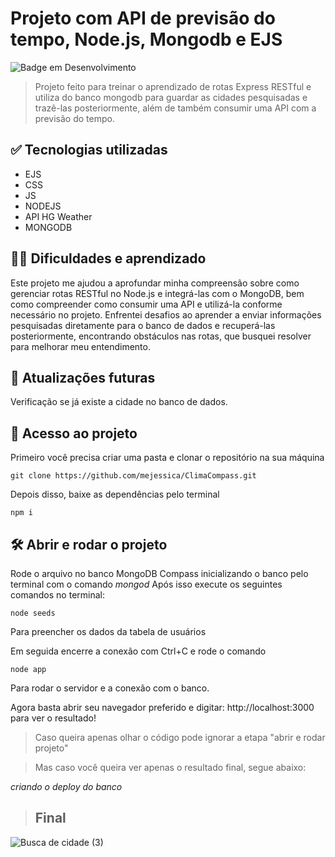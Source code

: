 # Projeto com API de previsão do tempo, Node.js, Mongodb e EJS

![Badge em Desenvolvimento](http://img.shields.io/static/v1?label=STATUS&message=EM%20DESENVOLVIMENTO&color=GREEN&style=for-the-badge)

>Projeto feito para treinar o aprendizado de rotas Express RESTful e utiliza do banco mongodb para guardar as cidades pesquisadas e trazê-las posteriormente, além de também consumir uma API com a previsão do tempo.

## ✅ Tecnologias utilizadas 
- EJS
- CSS
- JS
- NODEJS
- API HG Weather
- MONGODB

## 👩‍💻 Dificuldades e aprendizado

Este projeto me ajudou a aprofundar minha compreensão sobre como gerenciar rotas RESTful no Node.js e integrá-las com o MongoDB, bem como compreender como consumir uma API e utilizá-la conforme necessário no projeto. Enfrentei desafios ao aprender a enviar informações pesquisadas diretamente para o banco de dados e recuperá-las posteriormente, encontrando obstáculos nas rotas, que busquei resolver para melhorar meu entendimento. 

## 💬 Atualizações futuras

Verificação se já existe a cidade no banco de dados.

## 📁 Acesso ao projeto

Primeiro você precisa criar uma pasta e clonar o repositório na sua máquina
```
git clone https://github.com/mejessica/ClimaCompass.git
```
Depois disso, baixe as dependências pelo terminal

```
npm i 
```

## 🛠️ Abrir e rodar o projeto

Rode o arquivo no banco MongoDB Compass inicializando o banco pelo terminal com o comando _mongod_
Após isso execute os seguintes comandos no terminal:
```
node seeds 
```
Para preencher os dados da tabela de usuários

Em seguida encerre a conexão com Ctrl+C e rode o comando 

```
node app
```
Para rodar o servidor e a conexão com o banco.

Agora basta abrir seu navegador preferido e digitar: http://localhost:3000 para ver o resultado!

>Caso queira apenas olhar o código pode ignorar a etapa "abrir e rodar projeto"

>Mas caso você queira ver apenas o resultado final, segue abaixo:

 _criando o deploy do banco_

> ## Final
![Busca de cidade (3)](https://github.com/mejessica/ClimaCompass/assets/82670472/75c8b59b-6f74-485c-a161-8a36a145893c)

